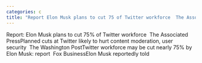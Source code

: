 ```yaml
---
categories: c
title: "Report Elon Musk plans to cut 75 of Twitter workforce  The Associated Press"
---
```

Report: Elon Musk plans to cut 75% of Twitter workforce&nbsp;&nbsp;The Associated PressPlanned cuts at Twitter likely to hurt content moderation, user security&nbsp;&nbsp;The Washington PostTwitter workforce may be cut nearly 75% by Elon Musk: report&nbsp;&nbsp;Fox BusinessElon Musk reportedly told 